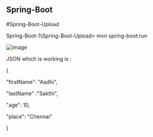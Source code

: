 ## Spring-Boot

#Spring-Boot-Upload

Spring-Boot-1\Spring-Boot-Upload> mvn spring-boot:run


![image](https://user-images.githubusercontent.com/27036721/139493077-f49db4db-35a5-415f-b14d-a9c5c0bb46e1.png)

JSON which is working is :

{

"firstName": "Aadhi",

"lastName" :"Sakthi",

"age": 10,

"place": "Chennai"

}

